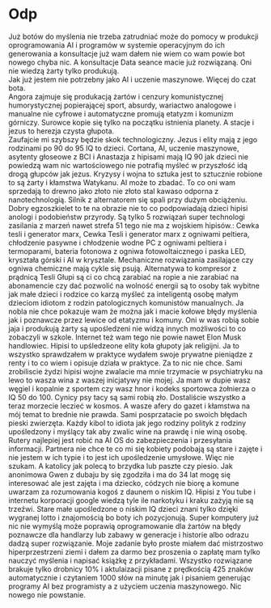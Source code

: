 # Odp
Już botów do myślenia nie trzeba zatrudniać może do pomocy w produkcji oprogramowania AI i programów w systemie operacyjnym do ich generowania a konsultacje już wam dałem nie wiem co wam powie bot nowego chyba nic. A konsultacje Data seance macie już rozwiązaną. Oni nie wiedzą żarty tylko produkują.  
Jak już jestem nie potrzebny jako AI i uczenie maszynowe. Więcej do czat bota.  
Angora zajmuje się produkacją żartów i cenzury komunistycznej humorystycznej popierającej sport, absurdy, wariactwo analogowe i manualne nie cyfrowe i automatyczne promują etatyzm i komunizm górniczy. Surowce kopie się tylko na początku istnienia planety. A stacje i jezus to herezja czysta głupota.  
Zaufajcie mi szybszy będzie skok technologiczny. 
Jezus i elity mają z jego rodzinami po 90 do 95 IQ to dzieci. Cortana, AI, uczenie maszynowe, asytenty głoseowe z BCI i Anastazja z hipisami mają IQ 90 jak dzieci nie powiedzą wam nic wartościowego nie potrafią myśleć w przyszłość idą drogą głupców jak jezus. Kryzysy i wojna to sztuka jest to sztucznie robione to są żarty i kłamstwa Watykanu.  AI może to zbadać. To co oni wam sprzedają to drewno jako złoto nie złoto stal kawaso odporna z nanotechnologią. 
Silnik z alternatorem się spali przy dużym obciążeniu. Dobry egzoszkielet to te na obrazie nie to co podpowiadają dzieci hipisi anologi i podobieństw przyrody. Są tylko 5 rozwiązań super technologi zasilania z marzeń nawet strefa 51 tego nie ma z wojskiem hipisów.: Cewka tesli i generator marx, Cewka Tesli i generator marx z ogniwami peltiera, chłodzenie pasywne i chłodzenie wodne PC z ogniwami peltiera i termoparami, bateria fotonowa z ogniwa fotowoltaicznego i paska LED, kryształa górski i AI w krysztale. Mechaniczne rozwiązania zasilające czy ogniwa chemiczne mają cykle się psują. Alternatywa to kompresor z prądnicą Tesli Głupi są ci co chcą zarabiać na ropie a nie zarabiać na abonamencie czy dać pozwolić na wolność energii są to osoby tak wybitne jak małe dzieci i rodzice co karzą myśleć za inteligentą osobę małym dzieciom idiotom z rodzin patologicznych komunistów manualnych. Ja nobla nie chce pokazuje wam że można jak i macie kołowe błędy myślenia jak i poznawcze przez lewice od etatyzmu i komuny. Oni w was robią sobie jaja i produkują żarty są upośledzeni nie widzą innych możliwości to co zobaczyli w szkole. Internet też wam tego nie powie nawet Elon Musk handlowiec. Hipisi to upśledzeone elity koła głupoty jak religijni. Ja to wszystko sprawdzałem w praktyce wydałem swoje prywatne pieniądze z renty i to co wiem i opisuje działa w praktyce. Za to nic nie chce.  Sami zrobiliscie żydzi hipisi wojne zwalacie ma mnie trzymacie w psychiatryku na lewo to wasza wina z waszej inicjatywy nie mojej. Ja mam w dupie wasz węgiel i kopalnie z sportem czy wasz hnor i kodeks sportowca żołnierza o IQ 50 do 100. Cynicy psy tacy są sami robią zło. Dostaliście wszystko a teraz morzecie leczieć w kosmos. A wasze afery do gazet i kłamstwa na mój temat to brednie  nie prawda. Sami posprzatacie po swoich błędach pieski zwierzęta.
Każdy kibol to idiota jak jego rodziny polityk z rodziny upośledzony i myślący tak aby zwalic wine na prawdę i nie winą osobę.  
Rutery najlepiej jest robić na AI OS do zabezpieczenia i przesyłania informacji. Partnera nie chce te co mi się kobiety podobają są stare i zajęte i nie jestem w ich typie i to jest ich upośledzenie umysłowe. Więc nie szukam. A katolicy jak polecą to brzydka lub paszte czy piesio. Jak anonimowa Gwen z dubaju by się zgodziła i ma do 34 lat mogę się interesować ale jest zajęta i ma dziecko, códzych nie biorę a komune uwarzam za rozumowania kogoś z daunem o niskim IQ.  Hipisi z You tube i internetu korporacji google wiedzą tyle ile narkotyku i kraku zażyją nie są trzeźwi. Stare małe upośledzone o niskim IQ dzieci znani tylko dzięki wygranej lotto i znajomością bo boty ich pozycjonują. 
Super komputery już nic nie wymyślą może poprawią oprogramowanie dla żartów na błędy poznawcze dla handlarzy lub zabawy w generacje i historie albo odrazu dadzą super rozwiązanie. 
Moje zadanie było proste miałem dać mistrzostwo hiperprzestrzeni ziemi i dałem za darmo bez proszenia o zapłatę mam tylko nauczyć myślenia i napisać książkę z przykładami. Wszystko rozwiązane brakuje tylko drobnicy 10% i aktulaizacji pisane z prędkością 425 znaków automatycznie i czytaniem 1000 słów na minutę jak i pisaniem generując programy AI bez programisty a z użyciem uczenia maszynowego. Nic nowego nie powstanie. 
